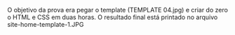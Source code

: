 O objetivo da prova era pegar o template (TEMPLATE 04.jpg) e criar do zero o HTML e CSS em duas horas.
O resultado final está printado no arquivo site-home-template-1.JPG
